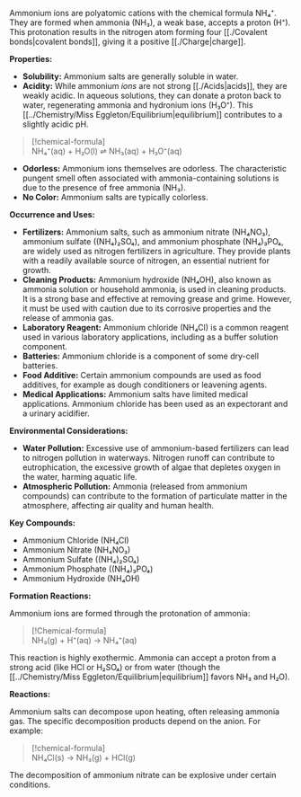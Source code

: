 Ammonium ions are polyatomic cations with the chemical formula NH₄⁺. They are formed when ammonia (NH₃), a weak base, accepts a proton (H⁺). This protonation results in the nitrogen atom forming four [[./Covalent bonds|covalent bonds]], giving it a positive [[./Charge|charge]].  
  
**Properties:**  
  
*   **Solubility:** Ammonium salts are generally soluble in water.  
*   **Acidity:** While ammonium *ions* are not strong [[./Acids|acids]], they are weakly acidic. In aqueous solutions, they can donate a proton back to water, regenerating ammonia and hydronium ions (H₃O⁺). This [[../Chemistry/Miss Eggleton/Equilibrium|equilibrium]] contributes to a slightly acidic pH.  
  
>[!chemical-formula]   
>NH₄⁺(aq) + H₂O(l) ⇌ NH₃(aq) + H₃O⁺(aq)  
  
*   **Odorless:** Ammonium ions themselves are odorless. The characteristic pungent smell often associated with ammonia-containing solutions is due to the presence of free ammonia (NH₃).  
*   **No Color:** Ammonium salts are typically colorless.  
  
**Occurrence and Uses:**  
  
*   **Fertilizers:** Ammonium salts, such as ammonium nitrate (NH₄NO₃), ammonium sulfate ((NH₄)₂SO₄), and ammonium phosphate (NH₄)₃PO₄, are widely used as nitrogen fertilizers in agriculture. They provide plants with a readily available source of nitrogen, an essential nutrient for growth.  
*   **Cleaning Products:** Ammonium hydroxide (NH₄OH), also known as ammonia solution or household ammonia, is used in cleaning products.  It is a strong base and effective at removing grease and grime. However, it must be used with caution due to its corrosive properties and the release of ammonia gas.  
*   **Laboratory Reagent:** Ammonium chloride (NH₄Cl) is a common reagent used in various laboratory applications, including as a buffer solution component.  
*   **Batteries:** Ammonium chloride is a component of some dry-cell batteries.  
*   **Food Additive:** Certain ammonium compounds are used as food additives, for example as dough conditioners or leavening agents.  
*   **Medical Applications:** Ammonium salts have limited medical applications. Ammonium chloride has been used as an expectorant and a urinary acidifier.  
  
**Environmental Considerations:**  
  
*   **Water Pollution:** Excessive use of ammonium-based fertilizers can lead to nitrogen pollution in waterways.  Nitrogen runoff can contribute to eutrophication, the excessive growth of algae that depletes oxygen in the water, harming aquatic life.  
*   **Atmospheric Pollution:**  Ammonia (released from ammonium compounds) can contribute to the formation of particulate matter in the atmosphere, affecting air quality and human health.  
  
**Key Compounds:**  
  
*   Ammonium Chloride (NH₄Cl)  
*   Ammonium Nitrate (NH₄NO₃)  
*   Ammonium Sulfate ((NH₄)₂SO₄)  
*   Ammonium Phosphate ((NH₄)₃PO₄)  
*   Ammonium Hydroxide (NH₄OH)  
  
**Formation Reactions:**  
  
Ammonium ions are formed through the protonation of ammonia:  
  
>[!Chemical-formula]  
>NH₃(g) + H⁺(aq)  ->  NH₄⁺(aq)  
  
This reaction is highly exothermic. Ammonia can accept a proton from a strong acid (like HCl or H₂SO₄) or from water (though the [[../Chemistry/Miss Eggleton/Equilibrium|equilibrium]] favors NH₃ and H₂O).  
  
**Reactions:**  
  
Ammonium salts can decompose upon heating, often releasing ammonia gas. The specific decomposition products depend on the anion. For example:  
  
>[!chemical-formula]  
>NH₄Cl(s)  -> NH₃(g) + HCl(g)  
  
The decomposition of ammonium nitrate can be explosive under certain conditions.  
